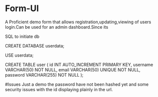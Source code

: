 # Form-UI
A Proficient demo form that allows registration,updating,viewing of users login.Can be used for an admin dashboard.Since its 



SQL to initiate db

CREATE DATABASE userdata;

USE userdata;

CREATE TABLE user (
    id INT AUTO_INCREMENT PRIMARY KEY,
    username VARCHAR(50) NOT NULL,
    email VARCHAR(50) UNIQUE NOT NULL,
    password VARCHAR(255) NOT NULL
);



#Issues
Just a demo the password have not been hashed yet and some security issues with the id displaying plainly in the url.
